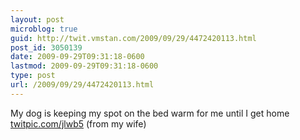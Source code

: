```yaml
---
layout: post
microblog: true
guid: http://twit.vmstan.com/2009/09/29/4472420113.html
post_id: 3050139
date: 2009-09-29T09:31:18-0600
lastmod: 2009-09-29T09:31:18-0600
type: post
url: /2009/09/29/4472420113.html
---
```

My dog is keeping my spot on the bed warm for me until I get home [twitpic.com/jlwb5](http://twitpic.com/jlwb5) (from my wife)
